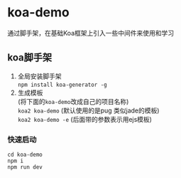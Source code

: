 # koa-demo

通过脚手架，在基础Koa框架上引入一些中间件来使用和学习

## koa脚手架

1. 全局安装脚手架  
  `npm install koa-generator -g`
2. 生成模板  
  (将下面的`koa-demo`改成自己的项目名称)  
`koa2 koa-demo` (默认使用的是pug 类似jade的模板)  
`koa2 koa-demo -e` (后面带的参数表示用ejs模板)

### 快速启动

```shell
cd koa-demo
npm i
npm run dev
```
